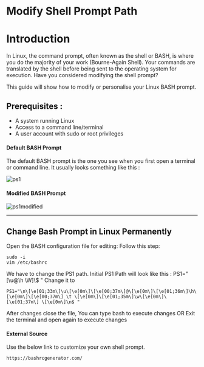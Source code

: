 # Modify Shell Prompt Path

# Introduction

In Linux, the command prompt, often known as the shell or BASH, is where you do the majority of your work (Bourne-Again Shell). Your commands are translated by the shell before being sent to the operating system for execution.
Have you considered modifying the shell prompt?

This guide will show how to modify or personalise your Linux BASH prompt.

## Prerequisites :

* A system running Linux
* Access to a command line/terminal
* A user account with sudo or root privileges

#### Default BASH Prompt

The default BASH prompt is the one you see when you first open a terminal or command line. It usually looks something like this :

![ps1](https://user-images.githubusercontent.com/124764401/217745471-715a0f96-54bd-4041-b558-17dd5f5bfd10.png)

#### Modified BASH Prompt

![ps1modified](https://user-images.githubusercontent.com/124764401/217745522-54f422d3-1398-4bcf-9a79-2d70822120f8.png)


------------------------
## Change Bash Prompt in Linux Permanently

Open the BASH configuration file for editing:
Follow this step:

```
sudo -i
vim /etc/bashrc
```

We have to change the PS1 path.
Initial PS1 Path will look like this : PS1="[\u@\h \W]\\$ " 
Change it to

```
PS1="\n\[\e[01;33m\]\u\[\e[0m\]\[\e[00;37m\]@\[\e[0m\]\[\e[01;36m\]\h\[\e[0m\]\[\e[00;37m\] \t \[\e[0m\]\[\e[01;35m\]\w\[\e[0m\]\[\e[01;37m\] \[\e[0m\]\n$ "
```

After changes close the file, You can type bash to execute changes OR Exit the terminal and open again to execute changes

#### External Source
Use the below link to customize your own shell prompt.

```
https://bashrcgenerator.com/
```

